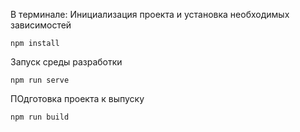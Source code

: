 
В терминале:
Инициализация проекта и установка необходимых зависимостей
```
npm install
```

Запуск среды разработки
```
npm run serve
```

ПОдготовка проекта к выпуску
```
npm run build
```


